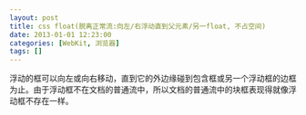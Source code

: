 ```yaml
---
layout: post
title: css float(脱离正常流:向左/右浮动直到父元素/另一float, 不占空间)
date: 2013-01-01 12:23:00
categories: [WebKit, 浏览器]
tags: []
---
```

浮动的框可以向左或向右移动，直到它的外边缘碰到包含框或另一个浮动框的边框为止。由于浮动框不在文档的普通流中，所以文档的普通流中的块框表现得就像浮动框不存在一样。